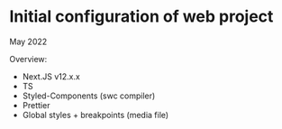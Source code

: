 # Initial configuration of web project
May 2022

Overview:
- Next.JS v12.x.x
- TS
- Styled-Components (swc compiler)
- Prettier
- Global styles + breakpoints (media file)